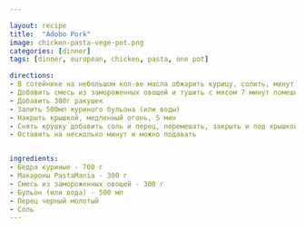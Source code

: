 ```yaml
---

layout: recipe
title:  "Adobo Pork"
image: chicken-pasta-vege-pot.png
categories: [dinner]
tags: [dinner, european, chicken, pasta, one pot]

directions:
- В сотейнике на небольшом кол-ве масла обжарить курицу, солить, минут 5-7
- Добавить смесь из замороженных овощей и тушить с мясом 7 минут помешивая
- Добавить 300г ракушек
- Залить 500мл куриного бульона (или воды)
- Накрыть крышкой, медленный огонь, 5 мин
- Снять крушку добавить соль и перец, перемешать, закрыть и под крышкой еще 2-3 минуты. Бульона на дне должно остаться совсем немного
- Оставить на несколько минут и можно подавать


ingredients:
- Бедра куриные - 700 г
- Макароны PastaMania - 300 г
- Смесь из замороженных овощей - 300 г
- Бульон (или вода) - 500 мл
- Перец черный молотый
- Соль 
---
```


